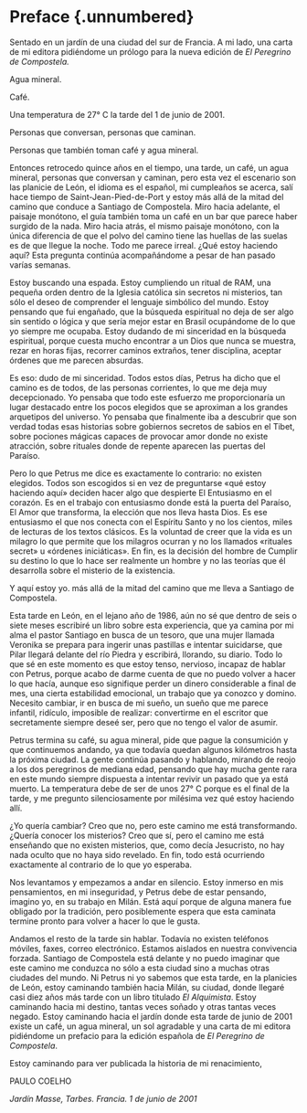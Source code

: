 # Preface {.unnumbered}

<!-- This is the abstract -->

Sentado en un jardín de una ciudad del sur de Francia. A mi lado, una carta de mi editora pidiéndome un prólogo para la nueva edición de _El Peregrino de Compostela._

Agua mineral.

Café.

Una temperatura de 27° C la tarde del 1 de junio de 2001.

Personas que conversan, personas que caminan.

Personas que también toman café y agua mineral.

Entonces retrocedo quince años en el tiempo, una tarde, un café, un agua mineral, personas que conversan y caminan, pero esta vez el escenario son las planicie de León, el idioma es el español, mi cumpleaños se acerca, salí hace tiempo de Saint-Jean-Pied-de-Port y estoy más allá de la mitad del camino que conduce a Santiago de Compostela. Miro hacia adelante, el paisaje monótono, el guía también toma un café en un bar que parece haber surgido de la nada. Miro hacia atrás, el mismo paisaje monótono, con la única diferencia de que el polvo del camino tiene las huellas de las suelas es de que llegue la noche. Todo me parece irreal. ¿Qué estoy haciendo aquí? Esta pregunta continúa acompañándome a pesar de han pasado varías semanas.

Estoy buscando una espada. Estoy cumpliendo un ritual de RAM, una pequeña orden dentro de la Iglesia católica sin secretos ni misterios, tan sólo el deseo de comprender el lenguaje simbólico del mundo. Estoy pensando que fui engañado, que la búsqueda espiritual no deja de ser algo sin sentido o lógica y que sería mejor estar en Brasil ocupándome de lo que yo siempre me ocupaba. Estoy dudando de mi sinceridad en la búsqueda espiritual, porque cuesta mucho encontrar a un Dios que nunca se muestra, rezar en horas fijas, recorrer caminos extraños, tener disciplina, aceptar órdenes que me parecen absurdas.

Es eso: dudo de mi sinceridad. Todos estos días, Petrus ha dicho que el camino es de todos, de las personas corrientes, lo que me deja muy decepcionado. Yo pensaba que todo este esfuerzo me proporcionaría un lugar destacado entre los pocos elegidos que se aproximan a los grandes arquetipos del universo. Yo pensaba que finalmente iba a descubrir que son verdad todas esas historias sobre gobiernos secretos de sabios en el Tibet, sobre pociones mágicas capaces de provocar amor donde no existe atracción, sobre rituales donde de repente aparecen las puertas del Paraíso.

Pero lo que Petrus me dice es exactamente lo contrario: no existen elegidos. Todos son escogidos si en vez de preguntarse «qué estoy haciendo aquí» deciden hacer algo que despierte El Entusiasmo en el corazón. Es en el trabajo con entusiasmo donde está la puerta del Paraíso, El Amor que transforma, la elección que nos lleva hasta Dios. Es ese entusiasmo el que nos conecta con el Espíritu Santo y no los cientos, miles de lecturas de los textos clásicos. Es la voluntad de creer que la vida es un milagro lo que permite que los milagros ocurran y no los llamados «rituales secret» u «órdenes iniciáticas». En fin, es la decisión del hombre de Cumplir su destino lo que lo hace ser realmente un hombre y no las teorías que él desarrolla sobre el misterio de la existencia.

Y aquí estoy yo. más allá de la mitad del camino que me lleva a Santiago de Compostela.

Esta tarde en León, en el lejano año de 1986, aún no sé que dentro de seis o siete meses escribiré un libro sobre esta experiencia, que ya camina por mi alma el pastor Santiago en busca de un tesoro, que una mujer llamada Veronika se prepara para ingerir unas pastillas e intentar suicidarse, que Pilar llegará delante del río Piedra y escribirá, llorando, su diario. Todo lo que sé en este momento es que estoy tenso, nervioso, incapaz de hablar con Petrus, porque acabo de darme cuenta de que no puedo volver a hacer lo que hacía, aunque eso signifique perder un dinero considerable a final de mes, una cierta estabilidad emocional, un trabajo que ya conozco y domino. Necesito cambiar, ir en busca de mi sueño, un sueño que me parece infantil, ridículo, imposible de realizar: convertirme en el escritor que secretamente siempre deseé ser, pero que no tengo el valor de asumir.

Petrus termina su café, su agua mineral, pide que pague la consumición y que continuemos andando, ya que todavía quedan algunos kilómetros hasta la próxima ciudad. La gente continúa pasando y hablando, mirando de reojo a los dos peregrinos de mediana edad, pensando que hay mucha gente rara en este mundo siempre dispuesta a intentar revivir un pasado que ya está muerto. La temperatura debe de ser de unos 27° C porque es el final de la tarde, y me pregunto silenciosamente por milésima vez qué estoy haciendo allí.

¿Yo quería cambiar? Creo que no, pero este camino me está transformando. ¿Quería conocer los misterios? Creo que sí, pero el camino me está enseñando que no existen misterios, que, como decía Jesucristo, no hay nada oculto que no haya sido revelado. En fin, todo está ocurriendo exactamente al contrario de lo que yo esperaba.

Nos levantamos y empezamos a andar en silencio. Estoy inmerso en mis pensamientos, en mi inseguridad, y Petrus debe de estar pensando, imagino yo, en su trabajo en Milán. Está aquí porque de alguna manera fue obligado por la tradición, pero posiblemente espera que esta caminata termine pronto para volver a hacer lo que le gusta.

Andamos el resto de la tarde sin hablar. Todavía no existen teléfonos móviles, faxes, correo electrónico. Estamos aislados en nuestra convivencia forzada. Santiago de Compostela está delante y no puedo imaginar que este camino me conduzca no sólo a esta ciudad sino a muchas otras ciudades del mundo. Ni Petrus ni yo sabemos que esta tarde, en la planicies de León, estoy caminando también hacia Milán, su ciudad, donde llegaré casi diez años más tarde con un libro titulado _El Alquimista_. Estoy caminando hacia mi destino, tantas veces soñado y otras tantas veces negado. Estoy caminando hacia el jardín donde esta tarde de junio de 2001 existe un café, un agua mineral, un sol agradable y una carta de mi editora pidiéndome un prefacio para la edición española de _El Peregrino de Compostela_.

Estoy caminando para ver publicada la historia de mi renacimiento,

PAULO COELHO

_Jardín Masse, Tarbes. Francia. 1 de junio de 2001_


